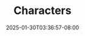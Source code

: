---
date: "2025-01-30T03:36:57-08:00"
draft: false
params:
  subtitle1: 登場キャラクター
  characters:
    - name: "山田 太郎"
      link: "characters/character_taro"
      image: "images/chara_taro.png"
      alt: "山田太郎"
      description: "熱血漢の主人公パイロット"
    - name: "鈴木 花子"
      link: "characters/character_hanako"
      image: "images/placeholder_chara.png"
      alt: "キャラクター名２"
      description: "冷静沈着なオペレーター"
    - name: "田中 一郎"
      link: "characters/character_ichiro"
      image: "images/placeholder_chara.png"
      alt: "キャラクター名２"
      description: "ライバル、エースパイロット"
  sutitle2: "キャラクター相関図"

title: Characters
---